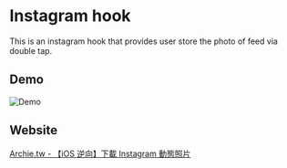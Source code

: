 # Instagram hook

This is an instagram hook that provides user store the photo of feed via double tap.

## Demo

![Demo](https://github.com/ArchieR7/InstagramHook/raw/master/DEMO.gif)

## Website

[Archie.tw - 【iOS 逆向】下載 Instagram 動態照片](https://archie.tw/2020/04/01/【ios-逆向】下載-instagram-動態照片/)